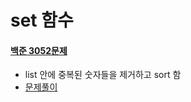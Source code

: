 set 함수
==
#### [백준 3052문제](https://www.acmicpc.net/problem/3052)

+ list 안에 중복된 숫자들을 제거하고 sort 함
+ [문제풀이](https://hwiyong.tistory.com/218)